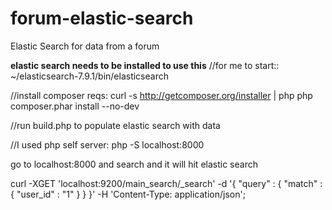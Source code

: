 # forum-elastic-search
Elastic Search for data from a forum

**elastic search needs to be installed to use this**
//for me to start::
~/elasticsearch-7.9.1/bin/elasticsearch

//install composer reqs:
curl -s http://getcomposer.org/installer | php
php composer.phar install --no-dev

//run build.php to populate elastic search with data

//I used php self server:
php -S localhost:8000

go to localhost:8000 and search and it will hit elastic search


curl -XGET 'localhost:9200/main_search/_search' -d '{
    "query" : {
        "match" : {
            "user_id" : "1"
        }
    }
}' -H 'Content-Type: application/json';

